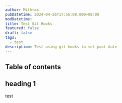 ```yaml
---
author: Mithras
pubDatetime: 2024-04-26T17:56:08.000+08:00
modDatetime: 
title: Test Git Hooks
featured: false
draft: false
tags:
  - test
description: Test using git hooks to set post date
---
```


## Table of contents

## heading 1

test
